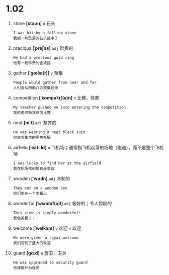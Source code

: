 # 1.02













1. stone **[stəʊn]** `n` 石头
    ```
    I was hit by a falling stone
    我被一块坠落的石头砸中了
    ```

2. precious **[ˈpreʃəs]** `adj` 珍贵的
    ```
    He had a precious gold ring
    他有一枚珍贵的金戒指
    ```

3. gather **[ˈɡæðə(r)]** `v` 聚集
    ```
    People would gather from near and far
    人们会从四面八方聚集起来
    ```

4. competition **[ˌkɒmpəˈtɪʃ(ə)n]** `n` 比赛，竞赛
    ```
    My teacher pushed me into entering the competition
    我的老师劝我参加比赛
    ```

5. neat **[niːt]** `adj` 整齐的
    ```
    He was wearing a neat black suit
    他穿着整洁的黑色礼服
    ```

6. airfield **[ˈeəfiːld]** `n` 飞机场；通常指飞机起落的场地（跑道），而不是整个飞机场
    ```
    I was lucky to find her at the airfield
    我在机场找到她真是幸运
    ```

7. wooden **[ˈwʊdn]** `adj` 木制的
    ```
    They sat on a wooden box
    他们坐在一个木箱上
    ```

8. wonderful **[ˈwʌndəf(ə)l]** `adj` 极好的；令人惊叹的
    ```
    This view is simply wonderful!
    景色美极了！
    ```

9. welcome **[ˈwelkəm]** `v` 欢迎 `n` 欢迎
    ```
    We were given a royal welcome
    我们受到了盛大的欢迎
    ```

10. guard **[ɡɑːd]** `n` 警卫，卫兵
    ```
    He was upgraded to security guard
    他被提升为保安
    ```
